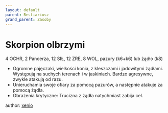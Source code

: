 ```yaml
---
layout: default
parent: Bestiariusz
grand_parent: Zasoby
---
```


# Skorpion olbrzymi

4 OCHR, 2 Pancerza, 12 SIŁ, 12 ZRE, 8 WOL, pazury (k6+k6) lub żądło (k8)

- Ogromne pajęczaki, wielkości konia, z kleszczami i jadowitymi żądłami. Występują na suchych terenach i w jaskiniach. Bardzo agresywne, zwykle atakują od razu.
- Unieruchamia swoje ofiary za pomocą pazurów, a następnie atakuje za pomocą żądła.
- Obrażenia krytyczne: Trucizna z żądła natychmiast zabija cel.

author: [xenio](https://xenioinabottle.blogspot.com)
